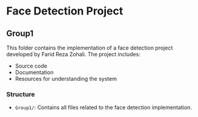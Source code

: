 # Face Detection Project

## Group1
This folder contains the implementation of a face detection project developed by Farid Reza Zohali. The project includes:
- Source code
- Documentation
- Resources for understanding the system

### Structure
- `Group1/`: Contains all files related to the face detection implementation.
